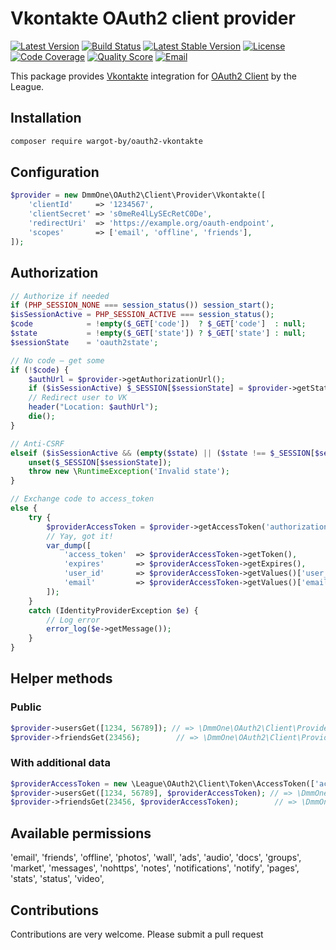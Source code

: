 # Vkontakte OAuth2 client provider
[![Latest Version](https://img.shields.io/github/release/php-http/httplug.svg?style=flat-square)](https://github.com/WarGot-by/oauth2-vkontakte/releases)
[![Build Status](https://travis-ci.com/WarGot-by/oauth2-vkontakte.svg?branch=master)](https://travis-ci.com/WarGot-by/oauth2-vkontakte)
[![Latest Stable Version](https://img.shields.io/packagist/v/j4k/oauth2-vkontakte.svg)](https://packagist.org/packages/WarGot-by/oauth2-vkontakte)
[![License](https://img.shields.io/packagist/l/j4k/oauth2-vkontakte.svg)](https://packagist.org/packages/WarGot-by/oauth2-vkontakte)
[![Code Coverage](https://img.shields.io/scrutinizer/WarGot-by/oauth2-vkontakte/httplug.svg?style=flat-square)](https://scrutinizer-ci.com/g/php-http/httplug)
[![Quality Score](https://img.shields.io/scrutinizer/g/WarGot-by/oauth2-vkontakte.svg?style=flat-square)](https://scrutinizer-ci.com/g/php-http/httplug)
[![Email](https://img.shields.io/badge/github@dmm.one-blue.svg?style=flat-square)](mailto:tgithub@dmm.one)

This package provides [Vkontakte](https://vk.com) integration for [OAuth2 Client](https://github.com/thephpleague/oauth2-client) by the League.

## Installation

```sh
composer require wargot-by/oauth2-vkontakte
```

## Configuration

```php
$provider = new DmmOne\OAuth2\Client\Provider\Vkontakte([
    'clientId'     => '1234567',
    'clientSecret' => 's0meRe4lLySEcRetC0De',
    'redirectUri'  => 'https://example.org/oauth-endpoint',
    'scopes'       => ['email', 'offline', 'friends'],
]);
```

## Authorization

```php
// Authorize if needed
if (PHP_SESSION_NONE === session_status()) session_start();
$isSessionActive = PHP_SESSION_ACTIVE === session_status();
$code            = !empty($_GET['code'])  ? $_GET['code']  : null;
$state           = !empty($_GET['state']) ? $_GET['state'] : null;
$sessionState    = 'oauth2state';

// No code – get some
if (!$code) {
    $authUrl = $provider->getAuthorizationUrl();
    if ($isSessionActive) $_SESSION[$sessionState] = $provider->getState();
    // Redirect user to VK
    header("Location: $authUrl");
    die();
}

// Anti-CSRF
elseif ($isSessionActive && (empty($state) || ($state !== $_SESSION[$sessionState]))) {
    unset($_SESSION[$sessionState]);
    throw new \RuntimeException('Invalid state');
}

// Exchange code to access_token
else {
    try {
        $providerAccessToken = $provider->getAccessToken('authorization_code', ['code' => $code]);
        // Yay, got it!
        var_dump([
            'access_token'  => $providerAccessToken->getToken(),
            'expires'       => $providerAccessToken->getExpires(),
            'user_id'       => $providerAccessToken->getValues()['user_id'],
            'email'         => $providerAccessToken->getValues()['email'], // Only for "email" scope
        ]);
    }
    catch (IdentityProviderException $e) {
        // Log error
        error_log($e->getMessage());
    }
}
```

## Helper methods

### Public
```php
$provider->usersGet([1234, 56789]); // => \DmmOne\OAuth2\Client\Provider\User[]
$provider->friendsGet(23456);        // => \DmmOne\OAuth2\Client\Provider\User[]
```

### With additional data
```php
$providerAccessToken = new \League\OAuth2\Client\Token\AccessToken(['access_token' => 'iAmAccessTokenString']);
$provider->usersGet([1234, 56789], $providerAccessToken); // => \DmmOne\OAuth2\Client\Provider\User[]
$provider->friendsGet(23456, $providerAccessToken);        // => \DmmOne\OAuth2\Client\Provider\User[]
```
## Available permissions
'email',
'friends',
'offline',
'photos',
'wall',
'ads',
'audio',
'docs',
'groups',
'market',
'messages',
'nohttps',
'notes',
'notifications',
'notify',
'pages',
'stats',
'status',
'video',


## Contributions

Contributions are very welcome. Please submit a pull request
